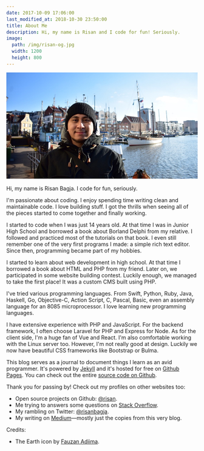 ```yaml
---
date: 2017-10-09 17:06:00
last_modified_at: 2018-10-30 23:50:00
title: About Me
description: Hi, my name is Risan and I code for fun! Seriously.
image:
  path: /img/risan-og.jpg
  width: 1200
  height: 800
---
```

![Hi, my name is Risan!](/img/risan.jpg)

Hi, my name is Risan Bagja. I code for fun, seriously.

I'm passionate about coding. I enjoy spending time writing clean and maintainable code. I love building stuff. I got the thrills when seeing all of the pieces started to come together and finally working.

I started to code when I was just 14 years old. At that time I was in Junior High School and borrowed a book about Borland Delphi from my relative. I followed and practiced most of the tutorials on that book. I even still remember one of the very first programs I made: a simple rich text editor. Since then, programming became part of my hobbies.

I started to learn about web development in high school. At that time I borrowed a book about HTML and PHP from my friend. Later on, we participated in some website building contest. Luckily enough, we managed to take the first place! It was a custom CMS built using PHP.

I've tried various programming languages. From Swift, Python, Ruby, Java, Haskell, Go, Objective-C, Action Script, C, Pascal, Basic, even an assembly language for an 8085 microprocessor. I love learning new programming languages.

I have extensive experience with PHP and JavaScript. For the backend framework, I often choose Laravel for PHP and Express for Node. As for the client side, I'm a huge fan of Vue and React. I'm also comfortable working with the Linux server too. However, I'm not really good at design. Luckily we now have beautiful CSS frameworks like Bootstrap or Bulma.

This blog serves as a journal to document things I learn as an avid programmer. It's powered by [Jekyll](https://jekyllrb.com) and it's hosted for free on [Github Pages](https://pages.github.com/). You can check out the entire [source code on Github](https://github.com/risan/risan.github.io).

Thank you for passing by! Check out my profiles on other websites too:

* Open source projects on Github: [@risan](https://github.com/risan).
* Me trying to answers some questions on [Stack Overflow](https://stackoverflow.com/users/5138222).
* My rambling on Twitter: [@risanbagja](https://twitter.com/risanbagja).
* My writing on [Medium](https://medium.com/risan)—mostly just the copies from this very blog.

Credits:

* The Earth icon by [Fauzan Adiima](https://iconscout.com/contributors/fauzanadiima).
